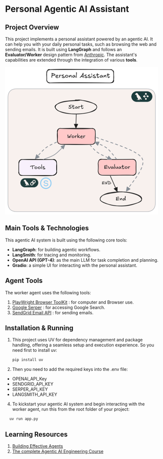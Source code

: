 # Personal Agentic AI Assistant

## Project Overview
This project implements a personal assistant powered by an agentic AI. It can help you with your daily personal tasks, such as browsing the web and sending emails. It is built using **LangGraph** and follows an **Evaluator/Worker** design pattern from [Anthropic](https://www.anthropic.com/engineering/building-effective-agents). The assistant's capabilities are extended through the integration of various **tools**. 

<img src="images/sidekick.png" alt="Description" width="500"/>

## Main Tools & Technologies

This agentic AI system is built using the following core tools:

- **LangGraph**: for building agentic workflows.
- **LangSmith**:  for tracing and monitoring.
- **OpenAI API (GPT-4)**: as the main LLM for task completion and planning.
- **Gradio**: a simple UI for interacting with the personal assistant.

## Agent Tools
The worker agent uses the following tools:
1. [PlayWright Browser ToolKit](https://python.langchain.com/docs/integrations/tools/playwright/) : for computer and Browser use.
2. [Google Serper](https://python.langchain.com/docs/integrations/tools/google_serper/) : for accessing Google Search.
3. [SendGrid Email API](https://sendgrid.com/en-us) : for sending emails.
   
## Installation & Running
1. This project uses UV for dependency management and package handling, offering a seamless setup and execution experience. So you need first to install uv: 
   ```bash
   pip install uv
   ```
2. Then you need to add the required keys into the .env file:
  - OPENAI_API_Key
  - SENDGRID_API_KEY
  - SERPER_API_KEY
  - LANGSMITH_API_KEY
4. To kickstart your agentic AI system and begin interacting with the worker agent, run this from the root folder of your project:
 ```bash
   uv run app.py
   ```
## Learning Resources
1.  [Building Effective Agents](https://www.anthropic.com/engineering/building-effective-agents)
2.  [The complete Agentic AI Engineering Course](https://www.udemy.com/course/the-complete-agentic-ai-engineering-course/?couponCode=KEEPLEARNING)
   

